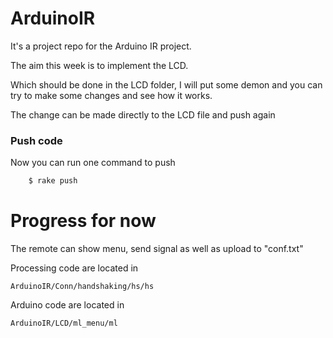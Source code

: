 ArduinoIR
=========

It's a project repo for the Arduino IR project.

The aim this week is to implement the LCD.

Which should be done in the LCD folder, I will put some demon and you can try to make some changes and see how it works.

The change can be made directly to the LCD file and push again

### Push code

Now you can run one command to push 
```ruby
    $ rake push
```

Progress for now
=========
The remote can show menu, send signal as well as upload to "conf.txt"

Processing code are located in

```
ArduinoIR/Conn/handshaking/hs/hs
```

Arduino code are located in

```
ArduinoIR/LCD/ml_menu/ml
```
